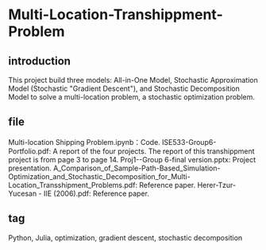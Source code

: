 # Multi-Location-Transhippment-Problem

## introduction
This project build three models: All-in-One Model, Stochastic Approximation Model (Stochastic "Gradient Descent"), and Stochastic Decomposition Model to solve a multi-location problem, a stochastic optimization problem. 


## file
Multi-location Shipping Problem.ipynb：Code.
ISE533-Group6-Portfolio.pdf: A report of the four projects. The report of this transhippment project is from page 3 to page 14.
Proj1--Group 6-final version.pptx: Project presentation.
A_Comparison_of_Sample-Path-Based_Simulation-Optimization_and_Stochastic_Decomposition_for_Multi-Location_Transshipment_Problems.pdf: Reference paper.
Herer-Tzur-Yucesan - IIE (2006).pdf: Reference paper.

## tag
Python, Julia, optimization, gradient descent, stochastic decomposition
